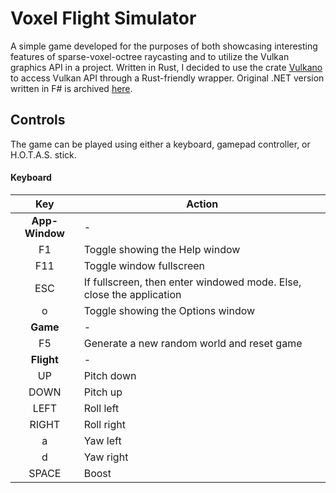 # Voxel Flight Simulator

A simple game developed for the purposes of both showcasing interesting features of sparse-voxel-octree raycasting and to utilize the Vulkan graphics API in a project.
Written in Rust, I decided to use the crate [Vulkano](https://github.com/vulkano-rs/vulkano) to access Vulkan API through a Rust-friendly wrapper. Original .NET version
written in F# is archived [here](https://github.com/ryco117/Voxel-Flight-Simulator-FSharp).

## Controls

The game can be played using either a keyboard, gamepad controller, or H.O.T.A.S. stick.

#### Keyboard
| Key | Action |
|:-:|----------|
| **App-Window** | - |
| F1 | Toggle showing the Help window |
| F11 | Toggle window fullscreen |
| ESC | If fullscreen, then enter windowed mode. Else, close the application |
| o | Toggle showing the Options window |
| **Game** | - |
| F5 | Generate a new random world and reset game |
| **Flight** | - |
| UP | Pitch down |
| DOWN | Pitch up |
| LEFT | Roll left |
| RIGHT | Roll right |
| a | Yaw left |
| d | Yaw right |
| SPACE | Boost |